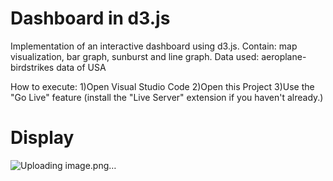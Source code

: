 # Dashboard in d3.js
Implementation of an interactive dashboard using d3.js. Contain: map visualization, bar graph, sunburst and line graph.
Data used: aeroplane-birdstrikes data of USA

How to execute:
1)Open Visual Studio Code
2)Open this Project
3)Use the "Go Live" feature (install the "Live Server" extension if you haven't already.)

# Display
![Uploading image.png…]()
